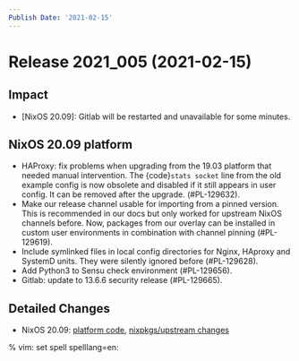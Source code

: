 ```yaml
---
Publish Date: '2021-02-15'
---
```


# Release 2021_005 (2021-02-15)

## Impact

- \[NixOS 20.09\]: Gitlab will be restarted and unavailable for some minutes.

## NixOS 20.09 platform

- HAProxy: fix problems when upgrading from the 19.03 platform that needed manual
  intervention. The {code}`stats socket` line from the old example config is now
  obsolete and disabled if it still appears in user config.
  It can be removed after the upgrade. (#PL-129632).
- Make our release channel usable for importing from a pinned version.
  This is recommended in our docs but only worked for upstream NixOS channels before.
  Now, packages from our overlay can be installed in custom user environments in
  combination with channel pinning (#PL-129619).
- Include symlinked files in local config directories for Nginx, HAproxy and
  SystemD units. They were silently ignored before (#PL-129628).
- Add Python3 to Sensu check environment (#PL-129656).
- Gitlab: update to 13.6.6 security release (#PL-129665).

## Detailed Changes

- NixOS 20.09: [platform code](https://github.com/flyingcircusio/fc-nixos/compare/fc/r2021_004/20.09...5d799e2e3bc56457d987373645ccff1c8c94321a),
  [nixpkgs/upstream changes](https://github.com/flyingcircusio/nixpkgs/compare/f0abbebcba43f4806c63385c98a09afb4a3dc64f...440179063438596f09cabf5d4c78265ab143391a)

% vim: set spell spelllang=en:
